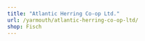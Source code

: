 ```yaml
---
title: "Atlantic Herring Co-op Ltd."
url: /yarmouth/atlantic-herring-co-op-ltd/
shop: Fisch
---
```

